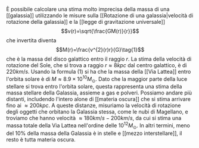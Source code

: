 È possibile calcolare una stima molto imprecisa della massa di una [[galassia]] utilizzando le misure sulla [[Rotazione di una galassia|velocità di rotazione della galassia]] e la [[legge di gravitazione universale]]
$$v(r)=\sqrt{\frac{GM(r)}{r}}$$
che invertita diventa
$$M(r)=\frac{v^{2}(r)r}{G}\tag{1}$$
che è la massa del disco galattico entro il raggio $r$. La stima della velocità di rotazione del Sole, che si trova a raggio $r\approx8kpc$ dal centro galattico, è di $220km/s$. Usando la formula (1) si ha che la massa della [[Via Lattea]] entro l'orbita solare è di $M\approx8.9\times10^{10}M_{\odot}$. Dato che la maggior parte della luce stellare si trova entro l'orbita solare, questa rappresenta una stima della massa stellare della Galassia, assieme a gas e polveri. Possiamo andare più distanti, includendo l'intero alone di [[materia oscura]] che si stima arrivare fino ai $\approx200kpc$. A queste distanze, misuriamo la velocità di rotazione degli oggetti che orbitano la Galassia stessa, come le nubi di Magellano, e troviamo che hanno velocità $\approx180km/s-200km/s$, da cui si stima una massa totale della Via Lattea nell'ordine delle $10^{12}M_{\odot}$. In altri termini, meno del 10% della massa della Galassia è in stelle e [[mezzo interstellare]], il resto è tutta materia oscura.